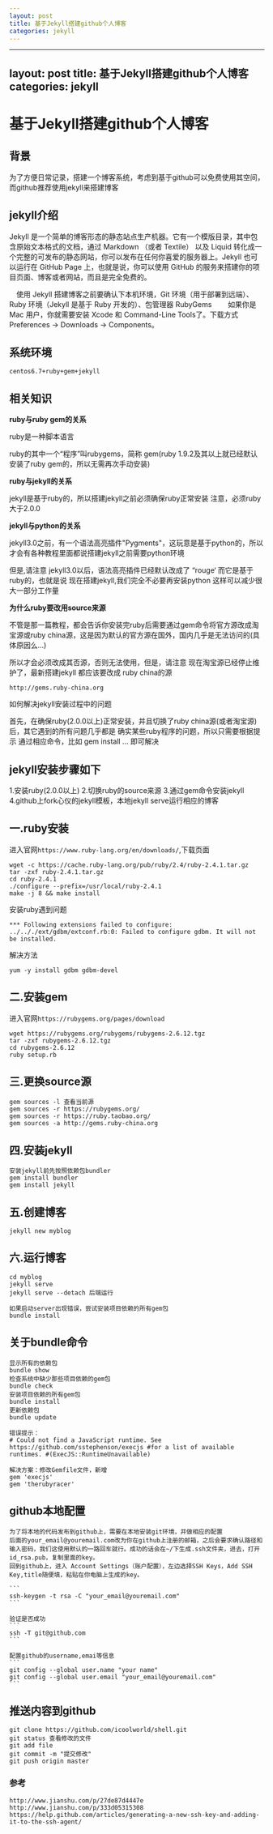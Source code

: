 ```yaml
---
layout: post
title: 基于Jekyll搭建github个人博客
categories: jekyll
---
```


---
layout: post
title: 基于Jekyll搭建github个人博客
categories: jekyll
---
# 基于Jekyll搭建github个人博客

## 背景
为了方便日常记录，搭建一个博客系统，考虑到基于github可以免费使用其空间，而github推荐使用jekyll来搭建博客

## jekyll介绍

Jekyll 是一个简单的博客形态的静态站点生产机器。它有一个模版目录，其中包含原始文本格式的文档，通过 Markdown （或者 Textile） 以及 Liquid 转化成一个完整的可发布的静态网站，你可以发布在任何你喜爱的服务器上。Jekyll 也可以运行在 GitHub Page 上，也就是说，你可以使用 GitHub 的服务来搭建你的项目页面、博客或者网站，而且是完全免费的。

　使用 Jekyll 搭建博客之前要确认下本机环境，Git 环境（用于部署到远端）、Ruby 环境（Jekyll 是基于 Ruby 开发的）、包管理器 RubyGems 
　　如果你是 Mac 用户，你就需要安装 Xcode 和 Command-Line Tools了。下载方式 Preferences → Downloads → Components。

## 系统环境
```
centos6.7+ruby+gem+jekyll
```

## 相关知识

**ruby与ruby gem的关系**

ruby是一种脚本语言

ruby的其中一个“程序”叫rubygems，简称 gem(ruby 1.9.2及其以上就已经默认安装了ruby gem的，所以无需再次手动安装)

**ruby与jekyll的关系**

jekyll是基于ruby的，所以搭建jekyll之前必须确保ruby正常安装 注意，必须ruby大于2.0.0

**jekyll与python的关系**

jekyll3.0之前，有一个语法高亮插件"Pygments"，这玩意是基于python的，所以才会有各种教程里面都说搭建jekyll之前需要python环境

但是,请注意 jekyll3.0以后，语法高亮插件已经默认改成了 “rouge‘ 而它是基于ruby的，也就是说 现在搭建jekyll,我们完全不必要再安装python 这样可以减少很大一部分工作量

**为什么ruby要改用source来源**

不管是那一篇教程，都会告诉你安装完ruby后需要通过gem命令将官方源改成淘宝源或ruby china源，这是因为默认的官方源在国外，国内几乎是无法访问的(具体原因么...)

所以才会必须改成其否源，否则无法使用，但是，请注意 现在淘宝源已经停止维护了，最新搭建jekyll 都应该要改成 ruby china的源
```
http://gems.ruby-china.org
```

如何解决jekyll安装过程中的问题

首先，在确保ruby(2.0.0以上)正常安装，并且切换了ruby china源(或者淘宝源)后，其它遇到的所有问题几乎都是 确实某些ruby程序的问题，所以只需要根据提示 通过相应命令，比如 gem install ... 即可解决

## jekyll安装步骤如下

1.安装ruby(2.0.0以上)
2.切换ruby的source来源
3.通过gem命令安装jekyll
4.github上fork心仪的jekyll模板，本地jekyll serve运行相应的博客

## 一.ruby安装
进入官网`https://www.ruby-lang.org/en/downloads/`,下载页面
```
wget -c https://cache.ruby-lang.org/pub/ruby/2.4/ruby-2.4.1.tar.gz
tar -zxf ruby-2.4.1.tar.gz
cd ruby-2.4.1
./configure --prefix=/usr/local/ruby-2.4.1
make -j 8 && make install
```

安装ruby遇到问题
```
*** Following extensions failed to configure:
../.././ext/gdbm/extconf.rb:0: Failed to configure gdbm. It will not be installed.
```

解决方法
```
yum -y install gdbm gdbm-devel
```

## 二.安装gem
进入官网`https://rubygems.org/pages/download`
```
wget https://rubygems.org/rubygems/rubygems-2.6.12.tgz
tar -zxf rubygems-2.6.12.tgz
cd rubygems-2.6.12
ruby setup.rb
```

## 三.更换source源
```
gem sources -l 查看当前源
gem sources -r https://rubygems.org/ 
gem sources -r https://ruby.taobao.org/
gem sources -a http://gems.ruby-china.org
```

## 四.安装jekyll
```
安装jekyll前先按照依赖包bundler
gem install bundler
gem install jekyll
```

## 五.创建博客
```
jekyll new myblog
```

## 六.运行博客
```
cd myblog
jekyll serve
jekyll serve --detach 后端运行

如果启动server出现错误，尝试安装项目依赖的所有gem包
bundle install
```


## 关于bundle命令
```
显示所有的依赖包 
bundle show
检查系统中缺少那些项目依赖的gem包 
bundle check
安装项目依赖的所有gem包 
bundle install
更新依赖包
bundle update
```

```
错误提示：
# Could not find a JavaScript runtime. See https://github.com/sstephenson/execjs #for a list of available runtimes. #(ExecJS::RuntimeUnavailable)   

解决方案：修改Gemfile文件，新增 
gem 'execjs'
gem 'therubyracer'
```


## github本地配置

    为了将本地的代码发布到github上，需要在本地安装git环境，并做相应的配置
    后面的your_email@youremail.com改为你在github上注册的邮箱，之后会要求确认路径和输入密码，我们这使用默认的一路回车就行。成功的话会在~/下生成.ssh文件夹，进去，打开id_rsa.pub，复制里面的key。
    回到github上，进入 Account Settings（账户配置），左边选择SSH Keys，Add SSH Key,title随便填，粘贴在你电脑上生成的key。

    ```
    ssh-keygen -t rsa -C "your_email@youremail.com"
    ```

    验证是否成功
    ```
    ssh -T git@github.com
    ```

    配置github的username,emai等信息
    ```
    git config --global user.name "your name"
    git config --global user.email "your_email@youremail.com"
    ```

## 推送内容到github
```
git clone https://github.com/icoolworld/shell.git
git status 查看修改的文件
git add file
git commit -m "提交修改"
git push origin master
```


### 参考

```
http://www.jianshu.com/p/27de87d4447e
http://www.jianshu.com/p/333d05315308
https://help.github.com/articles/generating-a-new-ssh-key-and-adding-it-to-the-ssh-agent/
```